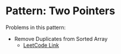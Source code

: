 # Pattern: Two Pointers

Problems in this pattern:

- Remove Duplicates from Sorted Array
   - [LeetCode Link](https://leetcode.com/problems/remove-duplicates-from-sorted-array/description/)